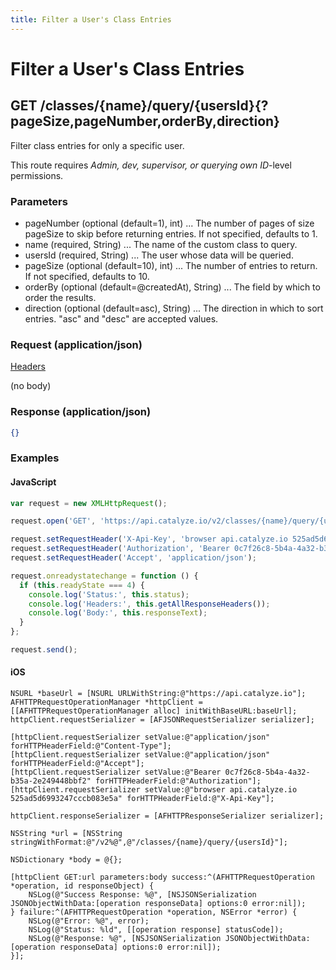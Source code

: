 ```yaml
---
title: Filter a User's Class Entries
---
```


# Filter a User's Class Entries

## GET /classes/{name}/query/{usersId}{?pageSize,pageNumber,orderBy,direction}
Filter class entries for only a specific user.

This route requires *Admin, dev, supervisor, or querying own ID*-level permissions.

### Parameters

* pageNumber (optional (default=1), int) ... The number of pages of size pageSize to skip before returning entries.  If not specified, defaults to 1.
* name (required, String) ... The name of the custom class to query.
* usersId (required, String) ... The user whose data will be queried.
* pageSize (optional (default=10), int) ... The number of entries to return. If not specified, defaults to 10.
* orderBy (optional (default=@createdAt), String) ... The field by which to order the results.
* direction (optional (default=asc), String) ... The direction in which to sort entries. "asc" and "desc" are accepted values.

### Request (application/json)

[Headers](/api-reference/overview/headers)

(no body)
### Response (application/json)

```json
{}
```

### Examples

#### JavaScript

```javascript
var request = new XMLHttpRequest();

request.open('GET', 'https://api.catalyze.io/v2/classes/{name}/query/{usersId}');

request.setRequestHeader('X-Api-Key', 'browser api.catalyze.io 525ad5d6993247cccb083e5a');
request.setRequestHeader('Authorization', 'Bearer 0c7f26c8-5b4a-4a32-b35a-2e249448bbf2');
request.setRequestHeader('Accept', 'application/json');

request.onreadystatechange = function () {
  if (this.readyState === 4) {
    console.log('Status:', this.status);
    console.log('Headers:', this.getAllResponseHeaders());
    console.log('Body:', this.responseText);
  }
};

request.send();
```


#### iOS

```objc
NSURL *baseUrl = [NSURL URLWithString:@"https://api.catalyze.io"];
AFHTTPRequestOperationManager *httpClient = [[AFHTTPRequestOperationManager alloc] initWithBaseURL:baseUrl];
httpClient.requestSerializer = [AFJSONRequestSerializer serializer];

[httpClient.requestSerializer setValue:@"application/json" forHTTPHeaderField:@"Content-Type"];
[httpClient.requestSerializer setValue:@"application/json" forHTTPHeaderField:@"Accept"];
[httpClient.requestSerializer setValue:@"Bearer 0c7f26c8-5b4a-4a32-b35a-2e249448bbf2" forHTTPHeaderField:@"Authorization"];
[httpClient.requestSerializer setValue:@"browser api.catalyze.io 525ad5d6993247cccb083e5a" forHTTPHeaderField:@"X-Api-Key"];

httpClient.responseSerializer = [AFHTTPResponseSerializer serializer];

NSString *url = [NSString stringWithFormat:@"/v2%@",@"/classes/{name}/query/{usersId}"];

NSDictionary *body = @{};

[httpClient GET:url parameters:body success:^(AFHTTPRequestOperation *operation, id responseObject) {
    NSLog(@"Success Response: %@", [NSJSONSerialization JSONObjectWithData:[operation responseData] options:0 error:nil]);
} failure:^(AFHTTPRequestOperation *operation, NSError *error) {
    NSLog(@"Error: %@", error);
    NSLog(@"Status: %ld", [[operation response] statusCode]);
    NSLog(@"Response: %@", [NSJSONSerialization JSONObjectWithData:[operation responseData] options:0 error:nil]);
}];
```


